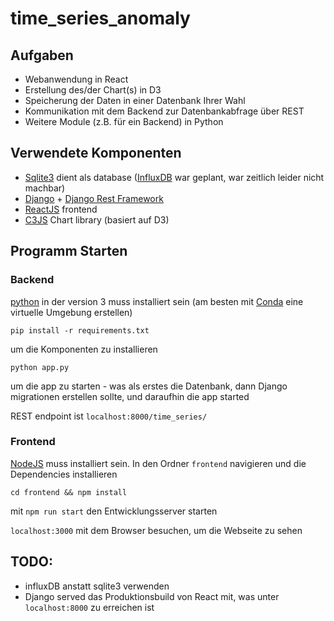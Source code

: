# time_series_anomaly

## Aufgaben

- Webanwendung in React
- Erstellung des/der Chart(s) in D3
- Speicherung der Daten in einer Datenbank Ihrer Wahl
- Kommunikation mit dem Backend zur Datenbankabfrage über REST
- Weitere Module (z.B. für ein Backend) in Python

## Verwendete Komponenten

- [Sqlite3](https://sqlite.org/) dient als database ([InfluxDB](https://www.influxdata.com/products/influxdb-overview/) war geplant, war zeitlich leider nicht machbar)
- [Django](https://www.djangoproject.com/) + [Django Rest Framework](https://www.django-rest-framework.org/)
- [ReactJS](https://reactjs.org/) frontend
- [C3JS](https://c3js.org/) Chart library (basiert auf D3)

## Programm Starten

### Backend

[python](https://www.python.org/) in der version 3 muss installiert sein (am besten mit [Conda](https://anaconda.org/anaconda/conda) eine virtuelle Umgebung erstellen)

`pip install -r requirements.txt`

um die Komponenten zu installieren

`python app.py`

um die app zu starten - was als erstes die Datenbank, dann Django migrationen erstellen sollte, und daraufhin die app started

REST endpoint ist `localhost:8000/time_series/`

### Frontend

[NodeJS](https://nodejs.org/en/) muss installiert sein.
In den Ordner `frontend` navigieren und die Dependencies installieren

`cd frontend && npm install`

mit `npm run start` den Entwicklungsserver starten

`localhost:3000` mit dem Browser besuchen, um die Webseite zu sehen

## TODO:

- influxDB anstatt sqlite3 verwenden
- Django served das Produktionsbuild von React mit, was unter `localhost:8000` zu erreichen ist
